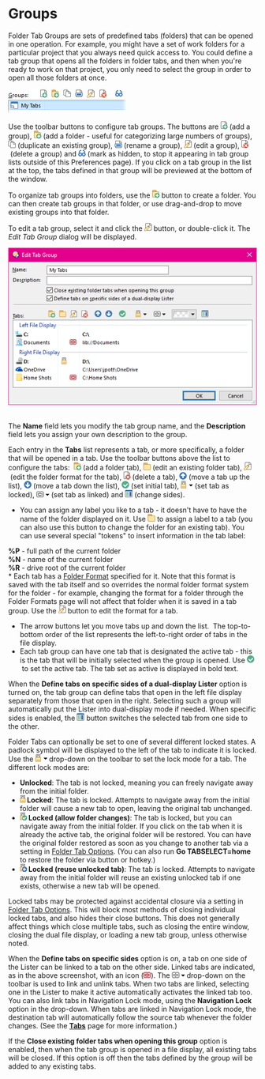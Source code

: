 # Groups

Folder Tab Groups are sets of predefined tabs (folders) that can be opened in one operation. For example, you might have a set of work folders for a particular project that you always need quick access to. You could define a tab group that opens all the folders in folder tabs, and then when you're ready to work on that project, you only need to select the group in order to open all those folders at once.

![](/Manual/images/media/tab_groups.png) 

Use the toolbar buttons to configure tab groups. The buttons are ![](/Manual/images/media/favorites_-_add.png) (add a group), ![](/Manual/images/media/favorites_-_folder.png) (add a folder - useful for categorizing large numbers of groups), ![](/Manual/images/media/filters_-_duplicate.png) (duplicate an existing group), ![](/Manual/images/media/filters_-_rename.png) (rename a group), ![](/Manual/images/media/favorties_-_edit.png) (edit a group), ![](/Manual/images/media/favorites_-_delete.png) (delete a group) and ![](/Manual/images/media/layouts_mark_hidden.png) (mark as hidden, to stop it appearing in tab group lists outside of this Preferences page). If you click on a tab group in the list at the top, the tabs defined in that group will be previewed at the bottom of the window.

To organize tab groups into folders, use the ![](/Manual/images/media/favorites_-_folder.png) button to create a folder. You can then create tab groups in that folder, or use drag-and-drop to move existing groups into that folder.

To edit a tab group, select it and click the ![](/Manual/images/media/favorties_-_edit.png) button, or double-click it. The *Edit Tab Group* dialog will be displayed.

![](/Manual/images/media/edit_tab_group.png) 

The **Name** field lets you modify the tab group name, and the **Description** field lets you assign your own description to the group.

Each entry in the **Tabs** list represents a tab, or more specifically, a folder that will be opened in a tab. Use the toolbar buttons above the list to configure the tabs:  ![](/Manual/images/media/favorites_-_folder.png) (add a folder tab), ![](/Manual/images/media/tabs_-_edit.png) (edit an existing folder tab), ![](/Manual/images/media/favorties_-_edit.png) (edit the folder format for the tab), ![](/Manual/images/media/favorites_-_delete.png) (delete a tab), ![](/Manual/images/media/favorites_-_up.png) (move a tab up the list), ![](/Manual/images/media/favorites_-_down.png) (move a tab down the list), ![](/Manual/images/media/tabs_-_make_default.png) (set initial tab), ![](/Manual/images/media/tabs_-_lock.png) (set tab as locked), ![](/Manual/images/media/tab_chains.png) (set tab as linked) and ![](/Manual/images/media/tab_change_sides.png) (change sides).

- You can assign any label you like to a tab - it doesn't have to have the name of the folder displayed on it. Use ![](/Manual/images/media/tabs_-_edit.png) to assign a label to a tab (you can also use this button to change the folder for an existing tab). You can use several special "tokens" to insert information in the tab label:

**%P** - full path of the current folder  
**%N** - name of the current folder  
**%R** - drive root of the current folder  
\* Each tab has a [Folder Format](/Manual/basic_concepts/folder_options/folder_formats.md) specified for it. Note that this format is saved with the tab itself and so overrides the normal folder format system for the folder - for example, changing the format for a folder through the Folder Formats page will not affect that folder when it is saved in a tab group. Use the ![](/Manual/images/media/favorties_-_edit.png) button to edit the format for a tab.

- The arrow buttons let you move tabs up and down the list.  The top-to-bottom order of the list represents the left-to-right order of tabs in the file display.
- Each tab group can have one tab that is designated the active tab - this is the tab that will be initially selected when the group is opened. Use ![](/Manual/images/media/tabs_-_make_default.png) to set the active tab. The tab set as active is displayed in bold text.

When the **Define tabs on specific sides of a dual-display Lister** option is turned on, the tab group can define tabs that open in the left file display separately from those that open in the right. Selecting such a group will automatically put the Lister into dual-display mode if needed. When specific sides is enabled, the ![](/Manual/images/media/tab_change_sides.png) button switches the selected tab from one side to the other.

Folder Tabs can optionally be set to one of several different locked states. A padlock symbol will be displayed to the left of the tab to indicate it is locked. Use the ![](/Manual/images/media/tabs_-_lock.png) drop-down on the toolbar to set the lock mode for a tab. The different lock modes are:

- **Unlocked**: The tab is not locked, meaning you can freely navigate away from the initial folder.
- **![](/Manual/images/media/tab_-_locked.png) Locked**: The tab is locked. Attempts to navigate away from the initial folder will cause a new tab to open, leaving the original tab unchanged.
- **![](/Manual/images/media/tab_-_allow.png) Locked (allow folder changes)**: The tab is locked, but you can navigate away from the initial folder. If you click on the tab when it is already the active tab, the original folder will be restored. You can have the original folder restored as soon as you change to another tab via a setting in [Folder Tab Options](folder_tab_options.md). (You can also run **Go TABSELECT=home** to restore the folder via button or hotkey.)
- **![](/Manual/images/media/tab_-_reuse.png) Locked (reuse unlocked tab)**: The tab is locked. Attempts to navigate away from the initial folder will reuse an existing unlocked tab if one exists, otherwise a new tab will be opened.

Locked tabs may be protected against accidental closure via a setting in [Folder Tab Options](folder_tab_options.md). This will block most methods of closing individual locked tabs, and also hides their close buttons. This does not generally affect things which close multiple tabs, such as closing the entire window, closing the dual file display, or loading a new tab group, unless otherwise noted.

When the **Define tabs on specific sides** option is on, a tab on one side of the Lister can be linked to a tab on the other side. Linked tabs are indicated, as in the above screenshot, with an icon (![](/Manual/images/media/linked_tab.png)). The ![](/Manual/images/media/tab_chains.png) drop-down on the toolbar is used to link and unlink tabs. When two tabs are linked, selecting one in the Lister to make it active automatically activates the linked tab too. You can also link tabs in Navigation Lock mode, using the **Navigation Lock** option in the drop-down. When tabs are linked in Navigation Lock mode, the destination tab will automatically follow the source tab whenever the folder changes. (See the **[Tabs](/Manual/basic_concepts/the_lister/tabs/RAEDME.md)** page for more information.)

If the **Close existing folder tabs when opening this group** option is enabled, then when the tab group is opened in a file display, all existing tabs will be closed. If this option is off then the tabs defined by the group will be added to any existing tabs.
